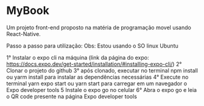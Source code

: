 # MyBook
Um projeto front-end proposto na matéria de programação movel usando React-Native.

Passo a passo para utilização:
Obs: Estou usando o SO linux Ubuntu

1° Instalar o expo cli na máquina (link da página do expo: <https://docs.expo.dev/get-started/installation/#installing-expo-cli/>)
2° Clonar o projeto do github
3° após clonado, executar no terminal npm install ou yarm install para instalar as dependências necessárias
4° Execute no terminal yarn expo start ou yarn start para carregar em um navegador o Expo developer tools
5 Instale o expo go no celular
6° Abra o expo go e leia o QR code presente na página Expo developer tools
